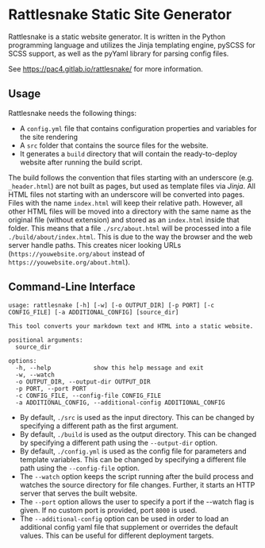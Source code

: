 # Rattlesnake Static Site Generator
Rattlesnake is a static website generator.
It is written in the Python programming language and utilizes the Jinja templating engine, pySCSS for SCSS support, as well as the pyYaml library for parsing config files.

See <a href="https://pac4.gitlab.io/rattlesnake/">https://pac4.gitlab.io/rattlesnake/</a> for more information.

## Usage

Rattlesnake needs the following things:

- A `config.yml` file that contains configuration properties and variables for the site rendering
- A `src` folder that contains the source files for the website.
- It generates a `build` directory that will contain the ready-to-deploy website after running the build script.

The build follows the convention that files starting with an underscore (e.g. `_header.html`) are not built as pages, but used as template files via *Jinja*. All HTML files not starting with an underscore will be converted into pages. Files with the name `index.html` will keep their relative path. However, all other HTML files will be moved into a directory with the same name as the original file (without extension) and stored as an `index.html` inside that folder. This means that a file `./src/about.html` will be processed into a file `./build/about/index.html`. This is due to the way the browser and the web server handle paths. This creates nicer looking URLs (`https://youwebsite.org/about` instead of `https://youwebsite.org/about.html`). 

## Command-Line Interface
```
usage: rattlesnake [-h] [-w] [-o OUTPUT_DIR] [-p PORT] [-c CONFIG_FILE] [-a ADDITIONAL_CONFIG] [source_dir]

This tool converts your markdown text and HTML into a static website.

positional arguments:
  source_dir

options:
  -h, --help            show this help message and exit
  -w, --watch
  -o OUTPUT_DIR, --output-dir OUTPUT_DIR
  -p PORT, --port PORT
  -c CONFIG_FILE, --config-file CONFIG_FILE
  -a ADDITIONAL_CONFIG, --additional-config ADDITIONAL_CONFIG
```

- By default, `./src` is used as the input directory. This can be changed by specifying a different path as the first argument.
- By default, `./build` is used as the output directory. This can be changed by specifying a different path using the `--output-dir` option.
- By default, `./config.yml` is used as the config file for parameters and template variables. This can be changed by specifying a different file path using the `--config-file` option.
- The `--watch` option keeps the script running after the build process and watches the source directory for file changes. Further, it starts an HTTP server that serves the built website.
- The `--port` option allows the user to specify a port if the --watch flag is given. If no custom port is provided, port `8000` is used.
- The `--additional-config` option can be used in order to load an additional config yaml file that supplement or overrides the default values. This can be useful for different deployment targets.
